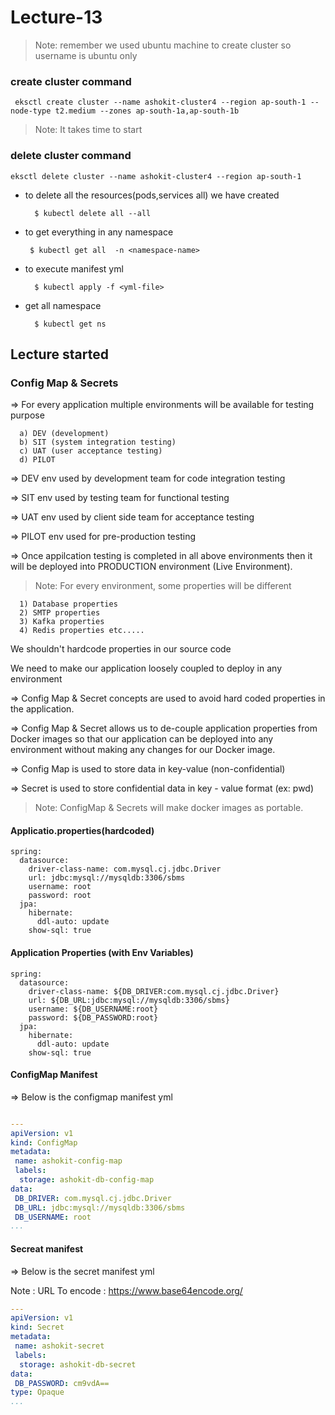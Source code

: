# Lecture-13

>Note: remember we used ubuntu machine to create cluster so username is ubuntu only

### create cluster command

`
eksctl create cluster --name ashokit-cluster4 --region ap-south-1 --node-type t2.medium --zones ap-south-1a,ap-south-1b`

>Note: It takes time to start

### delete cluster command

`eksctl delete cluster --name ashokit-cluster4 --region ap-south-1
`


- to delete all the resources(pods,services all) we have created
        
        $ kubectl delete all --all

 - to get everything in any namespace

        $ kubectl get all  -n <namespace-name> 

- to execute manifest yml

        $ kubectl apply -f <yml-file>

- get all namespace

        $ kubectl get ns  

 ## Lecture started

 

###  Config Map & Secrets


=> For every application multiple environments will be available for testing purpose

      a) DEV (development)
      b) SIT (system integration testing)
      c) UAT (user acceptance testing)
      d) PILOT 

=> DEV env used by development team for code integration testing

=> SIT env used by testing team for functional testing      

=> UAT env used by client side team for acceptance testing

=> PILOT env used for pre-production testing

=> Once appilcation testing is completed in all above environments then it will be deployed into PRODUCTION environment (Live Environment).

>Note: For every environment, some properties will be different

      1) Database properties
      2) SMTP properties
      3) Kafka properties
      4) Redis properties etc.....

 We shouldn't hardcode properties in our source code 

We need to make our application loosely coupled to deploy in any environment 

=> Config Map & Secret concepts are used to avoid hard coded properties in the application.

=> Config Map & Secret allows us to de-couple application properties from Docker images so that our application can be deployed into any environment without making any changes for our Docker image.


=> Config Map is used to store data in key-value (non-confidential)

=> Secret is used to store confidential data in key - value format (ex: pwd)

>Note: ConfigMap & Secrets will make docker images as portable.

#### Applicatio.properties(hardcoded)

```properties
spring:
  datasource:
    driver-class-name: com.mysql.cj.jdbc.Driver
    url: jdbc:mysql://mysqldb:3306/sbms
    username: root
    password: root
  jpa:
    hibernate:
      ddl-auto: update
    show-sql: true

```
#### Application Properties (with Env Variables)

```properties
spring:
  datasource:
    driver-class-name: ${DB_DRIVER:com.mysql.cj.jdbc.Driver}
    url: ${DB_URL:jdbc:mysql://mysqldb:3306/sbms}
    username: ${DB_USERNAME:root}
    password: ${DB_PASSWORD:root}
  jpa:
    hibernate:
      ddl-auto: update
    show-sql: true

```

#### ConfigMap Manifest


 => Below is the configmap manifest yml

 ```yml

---
apiVersion: v1
kind: ConfigMap
metadata:
  name: ashokit-config-map
  labels:
   storage: ashokit-db-config-map
data:
  DB_DRIVER: com.mysql.cj.jdbc.Driver
  DB_URL: jdbc:mysql://mysqldb:3306/sbms
  DB_USERNAME: root
...


 ```

 #### Secreat manifest
 => Below is the secret manifest yml

Note : URL To encode : https://www.base64encode.org/



 ```yml
---
apiVersion: v1
kind: Secret
metadata:
  name: ashokit-secret
  labels:
   storage: ashokit-db-secret
data:
  DB_PASSWORD: cm9vdA==
type: Opaque  
...


 ```